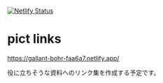 [![Netlify Status](https://api.netlify.com/api/v1/badges/f7d6a758-677b-42f9-8178-cd5a2a80c0bb/deploy-status)](https://app.netlify.com/sites/gallant-bohr-faa6a7/deploys)

# pict links

https://gallant-bohr-faa6a7.netlify.app/

役に立ちそうな資料へのリンク集を作成する予定です。

